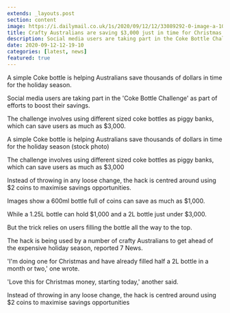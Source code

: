 ```yaml
---
extends: _layouts.post
section: content
image: https://i.dailymail.co.uk/1s/2020/09/12/12/33089292-0-image-a-109_1599908640344.jpg 
title: Crafty Australians are saving $3,000 just in time for Christmas with a simple Coke bottle trick 
description: Social media users are taking part in the Coke Bottle Challenge as part of efforts to boost their savings. 
date: 2020-09-12-12-19-10 
categories: [latest, news] 
featured: true 
--- 
```

A simple Coke bottle is helping Australians save thousands of dollars in time for the holiday season.

Social media users are taking part in the 'Coke Bottle Challenge' as part of efforts to boost their savings. 

The challenge involves using different sized coke bottles as piggy banks, which can save users as much as $3,000. 

A simple Coke bottle is helping Australians save thousands of dollars in time for the holiday season (stock photo)

The challenge involves using different sized coke bottles as piggy banks, which can save users as much as $3,000 

Instead of throwing in any loose change, the hack is centred around using $2 coins to maximise savings opportunities. 

Images show a 600ml bottle full of coins can save as much as $1,000.

While a 1.25L bottle can hold $1,000 and a 2L bottle just under $3,000.

But the trick relies on users filling the bottle all the way to the top.

The hack is being used by a number of crafty Australians to get ahead of the expensive holiday season, reported 7 News. 

'I'm doing one for Christmas and have already filled half a 2L bottle in a month or two,' one wrote.

'Love this for Christmas money, starting today,' another said. 

Instead of throwing in any loose change, the hack is centred around using $2 coins to maximise savings opportunities

